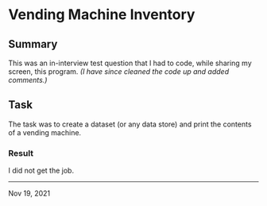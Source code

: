 # Vending Machine Inventory

## Summary

This was an in-interview test question that I had to code, while sharing my screen, this program. _(I have since cleaned the code up and added comments.)_

## Task

The task was to create a dataset (or any data store) and print the contents of a vending machine.

### Result

I did not get the job.

---

Nov 19, 2021
